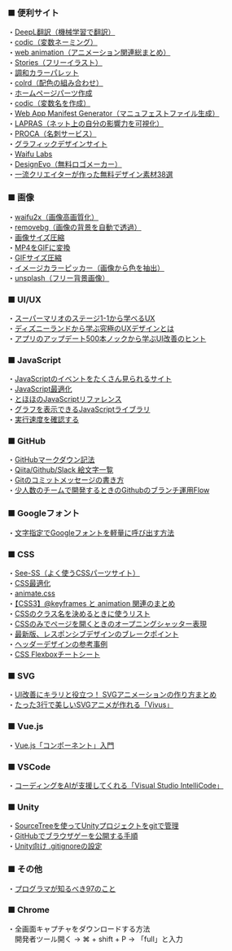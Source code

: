 ### ■ 便利サイト

・[DeepL翻訳（機械学習で翻訳）](https://www.deepl.com/translator)  
・[codic（変数ネーミング）](https://codic.jp/engine)  
・[web animation（アニメーション関連総まとめ）](https://awesome-web-animation.netlify.com/)  
・[Stories（フリーイラスト）](https://stories.freepik.com/)  
・[調和カラーパレット](http://paletta.mrk1869.com/)  
・[colrd（配色の組み合わせ）](http://colrd.com/)  
・[ホームページパーツ作成](https://webparts.cman.jp/)  
・[codic（変数名を作成）](https://codic.jp/)  
・[Web App Manifest Generator（マニュフェストファイル生成）](https://app-manifest.firebaseapp.com)  
・[LAPRAS（ネット上の自分の影響力を可視化）](https://lapras.com/person)  
・[PROCA（名刺サービス）](https://pro-ca.jp/)  
・[グラフィックデザインサイト](https://www.canva.com/)  
・[Waifu Labs](https://waifulabs.com/)  
・[DesignEvo（無料ロゴメーカー）](https://www.designevo.com/jp/)  
・[一流クリエイターが作った無料デザイン素材38選](https://saruwakakun.com/design/tips/dribbble)  

### ■ 画像

・[waifu2x（画像高画質化）](http://waifu2x.udp.jp/index.ja.html)  
・[removebg（画像の背景を自動で透過）](https://www.remove.bg/ja)  
・[画像サイズ圧縮](https://tinypng.com/)  
・[MP4をGIFに変換](https://www.aconvert.com/jp/video/mp4-to-gif/)  
・[GIFサイズ圧縮](https://compressor.io/)  
・[イメージカラーピッカー（画像から色を抽出）](https://lab.syncer.jp/Tool/Image-Color-Picker/)  
・[unsplash（フリー背景画像）](https://unsplash.com/)  


### ■ UI/UX

・[スーパーマリオのステージ1-1から学べるUX](https://uxmilk.jp/35280)  
・[ディズニーランドから学ぶ究極のUXデザインとは](https://blog.btrax.com/jp/disney-ux/)  
・[アプリのアップデート500本ノックから学ぶUI改善のヒント](https://note.com/akira_miyazaki/n/nab9a1252ac4e)

### ■ JavaScript

・[JavaScriptのイベントをたくさん見られるサイト](https://listener.noplan.cc/)  
・[JavaScript最適化](https://developers.google.com/closure/compiler/)  
・[とほほのJavaScriptリファレンス](http://www.tohoho-web.com/js/)  
・[グラフを表示できるJavaScriptライブラリ](https://www.webcreatorbox.com/tech/chart-javascript)  
・[実行速度を確認する](https://pbs.twimg.com/media/ETtItXpUcAA4wxA.jpg:large)

### ■ GitHub

・[GitHubマークダウン記法](https://web-generalist.com/github-comment-markdown/)  
・[Qiita/Github/Slack 絵文字一覧](https://qiita.com/yamadashiii/items/ae673f2bae8f1525b6af)  
・[Gitのコミットメッセージの書き方](https://qiita.com/itosho/items/9565c6ad2ffc24c09364)  
・[少人数のチームで開発するときのGithubのブランチ運用Flow](https://qiita.com/tktktktk/items/8b40cde759554ea071f9)  

### ■ Googleフォント

・[文字指定でGoogleフォントを軽量に呼び出す方法](https://9-bb.com/%E5%BF%85%E8%A6%81%E3%81%AA%E6%96%87%E5%AD%97%E3%81%A0%E3%81%91%E6%8C%87%E5%AE%9A%E3%81%97%E3%81%A6google%E3%83%95%E3%82%A9%E3%83%B3%E3%83%88%E3%82%92%E6%9C%80%E3%82%82%E8%BB%BD%E9%87%8F%E3%81%AB/)

### ■ CSS

・[See-SS（よく使うCSSパーツサイト）](https://see-ss.com/)  
・[CSS最適化](https://csscompressor.com/)  
・[animate.css](https://github.com/daneden/animate.css)  
・[【CSS3】@keyframes と animation 関連のまとめ](https://qiita.com/7968/items/1d999354e00db53bcbd8)  
・[CSSのクラス名を決めるときに使うリスト](https://qiita.com/manabuyasuda/items/dbb76ed36970bec95470)  
・[CSSのみでページを開くときのオープニングシャッター表現](https://digipress.info/tech/opening-loading-shutter-with-pure-css/)  
・[最新版、レスポンシブデザインのブレークポイント](https://arts-factory.net/breakpoint/)  
・[ヘッダーデザインの参考事例](https://web-kanji.com/posts/header-design)  
・[CSS Flexboxチートシート](https://www.webcreatorbox.com/tech/css-flexbox-cheat-sheet)

### ■ SVG

・[UI改善にキラリと役立つ！
SVGアニメーションの作り方まとめ](https://ics.media/entry/15970/)  
・[たった3行で美しいSVGアニメが作れる「Vivus」](https://www.webprofessional.jp/how-to-create-the-invisible-pen-effect-in-svg-using-vivus-js/)


### ■ Vue.js

・[Vue.js「コンポーネント」入門](https://qiita.com/kiyokiyo_kzsby/items/980c1dc45e00d2d3cbb4)

### ■ VSCode

・[コーディングをAIが支援してくれる「Visual Studio IntelliCode」](https://www.publickey1.jp/blog/18/aivisual_studio_intellicodejavagithub.html)

### ■ Unity

・[SourceTreeを使ってUnityプロジェクトをgitで管理](http://sleepnel.hatenablog.com/entry/2017/01/02/161600)  
・[GitHubでブラウザゲーを公開する手順](http://ch.nicovideo.jp/lackLucky/blomaga/ar1467447)  
・[Unity向け .gitignoreの設定](https://qiita.com/nariya/items/97afba6b7b448920cdf0)

### ■ その他

・[プログラマが知るべき97のこと](https://xn--97-273ae6a4irb6e2hsoiozc2g4b8082p.com/)

### ■ Chrome

・全画面キャプチャをダウンロードする方法  
　開発者ツール開く → ⌘ + shift + P → 「full」と入力
